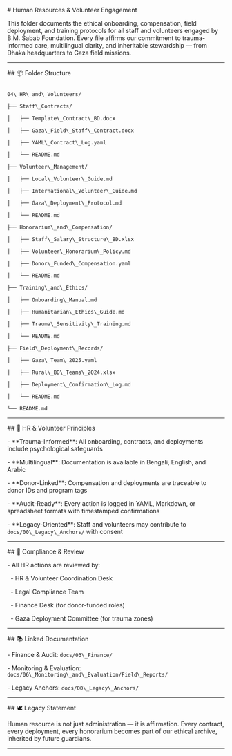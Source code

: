 \# Human Resources \& Volunteer Engagement



This folder documents the ethical onboarding, compensation, field deployment, and training protocols for all staff and volunteers engaged by B.M. Sabab Foundation. Every file affirms our commitment to trauma-informed care, multilingual clarity, and inheritable stewardship — from Dhaka headquarters to Gaza field missions.



---



\## 📦 Folder Structure



```plaintext

04\_HR\_and\_Volunteers/

├── Staff\_Contracts/

│   ├── Template\_Contract\_BD.docx

│   ├── Gaza\_Field\_Staff\_Contract.docx

│   ├── YAML\_Contract\_Log.yaml

│   └── README.md

├── Volunteer\_Management/

│   ├── Local\_Volunteer\_Guide.md

│   ├── International\_Volunteer\_Guide.md

│   ├── Gaza\_Deployment\_Protocol.md

│   └── README.md

├── Honorarium\_and\_Compensation/

│   ├── Staff\_Salary\_Structure\_BD.xlsx

│   ├── Volunteer\_Honorarium\_Policy.md

│   ├── Donor\_Funded\_Compensation.yaml

│   └── README.md

├── Training\_and\_Ethics/

│   ├── Onboarding\_Manual.md

│   ├── Humanitarian\_Ethics\_Guide.md

│   ├── Trauma\_Sensitivity\_Training.md

│   └── README.md

├── Field\_Deployment\_Records/

│   ├── Gaza\_Team\_2025.yaml

│   ├── Rural\_BD\_Teams\_2024.xlsx

│   ├── Deployment\_Confirmation\_Log.md

│   └── README.md

└── README.md

```



---



\## 🧭 HR \& Volunteer Principles



\- \*\*Trauma-Informed\*\*: All onboarding, contracts, and deployments include psychological safeguards  

\- \*\*Multilingual\*\*: Documentation is available in Bengali, English, and Arabic  

\- \*\*Donor-Linked\*\*: Compensation and deployments are traceable to donor IDs and program tags  

\- \*\*Audit-Ready\*\*: Every action is logged in YAML, Markdown, or spreadsheet formats with timestamped confirmations  

\- \*\*Legacy-Oriented\*\*: Staff and volunteers may contribute to `docs/00\_Legacy\_Anchors/` with consent



---



\## 🔐 Compliance \& Review



\- All HR actions are reviewed by:

&nbsp; - HR \& Volunteer Coordination Desk  

&nbsp; - Legal Compliance Team  

&nbsp; - Finance Desk (for donor-funded roles)  

&nbsp; - Gaza Deployment Committee (for trauma zones)



---



\## 📚 Linked Documentation



\- Finance \& Audit: `docs/03\_Finance/`  

\- Monitoring \& Evaluation: `docs/06\_Monitoring\_and\_Evaluation/Field\_Reports/`  

\- Legacy Anchors: `docs/00\_Legacy\_Anchors/`



---



\## 🕊️ Legacy Statement



Human resource is not just administration — it is affirmation. Every contract, every deployment, every honorarium becomes part of our ethical archive, inherited by future guardians.





---




